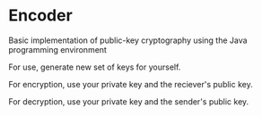 # Encoder
Basic implementation of public-key cryptography using the Java programming environment 

For use, generate new set of keys for yourself. 

For encryption, use your private key and the reciever's public key.

For decryption, use your private key and the sender's public key. 
